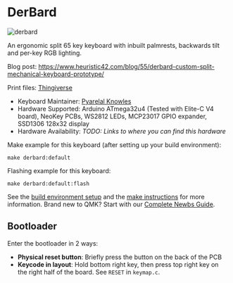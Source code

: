 # DerBard

![derbard](https://img.heuristic42.com/img/63ca4e6ab5e4.jpg)

An ergonomic split 65 key keyboard with inbuilt palmrests, backwards tilt and
per-key RGB lighting.

Blog post: https://www.heuristic42.com/blog/55/derbard-custom-split-mechanical-keyboard-prototype/

Print files: [Thingiverse](https://www.thingiverse.com/thing:6219499)

* Keyboard Maintainer: [Pyarelal Knowles](https://github.com/pknowles)
* Hardware Supported: Arduino ATmega32u4 (Tested with Elite-C V4 board), NeoKey PCBs, WS2812 LEDs, MCP23017 GPIO expander, SSD1306 128x32 display
* Hardware Availability: *TODO: Links to where you can find this hardware*

Make example for this keyboard (after setting up your build environment):

    make derbard:default

Flashing example for this keyboard:

    make derbard:default:flash

See the [build environment setup](https://docs.qmk.fm/#/getting_started_build_tools) and the [make instructions](https://docs.qmk.fm/#/getting_started_make_guide) for more information. Brand new to QMK? Start with our [Complete Newbs Guide](https://docs.qmk.fm/#/newbs).

## Bootloader

Enter the bootloader in 2 ways:

* **Physical reset button**: Briefly press the button on the back of the PCB
* **Keycode in layout**: Hold bottom right key, then press top right key on the right half of the board. See `RESET` in `keymap.c`.
